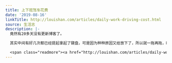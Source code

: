 ```yaml
---
title: 上下班驾车花费
date: '2019-08-16'
linkTitle: http://louishan.com/articles/daily-work-driving-cost.html
source: 生活志
description: |-
  竟然有20多天没有更新博客了。

  其实中间有好几次都已经提起拿起了键盘，可是因为种种原因又给放下了，所以就一拖再拖，眼看着已经是8月的中下旬。上周的时候休假，用了一周的时间，从济南出发，经山西平遥——陕西靖边——陕西延安——陕西西安——河南洛阳，自驾2400公里，完成了今年的自驾游计划。

  <span class="readmore"><a href="http://louishan.com/articles/daily-work-driving-cost.html" title="上下班驾车花费">阅读全文——共837字</a></span>
---
```

